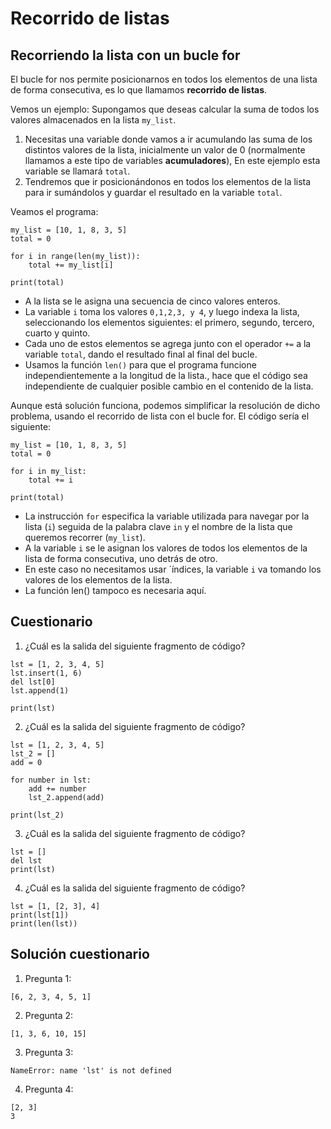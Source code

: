 # Recorrido de listas

## Recorriendo la lista con un bucle for

El bucle for nos permite posicionarnos en todos los elementos de una lista de forma consecutiva, es lo que llamamos **recorrido de listas**.

Vemos un ejemplo: Supongamos que deseas calcular la suma de todos los valores almacenados en la lista `my_list`.

1. Necesitas una variable donde vamos a ir acumulando las suma de los distintos valores de la lista, inicialmente un valor de 0 (normalmente llamamos a este tipo de variables **acumuladores**), En este ejemplo esta variable se llamará `total`.
2. Tendremos que ir posicionándonos en todos los elementos de la lista para ir sumándolos y guardar el resultado en la variable `total`. 

Veamos el programa:

```
my_list = [10, 1, 8, 3, 5]
total = 0

for i in range(len(my_list)):
    total += my_list[i]

print(total)
```

* A la lista se le asigna una secuencia de cinco valores enteros.
* La variable `i` toma los valores `0,1,2,3, y 4`, y luego indexa la lista, seleccionando los elementos siguientes: el primero, segundo, tercero, cuarto y quinto.
* Cada uno de estos elementos se agrega junto con el operador `+=` a la variable `total`, dando el resultado final al final del bucle.
* Usamos la función `len()` para que el programa funcione independientemente a la longitud de la lista., hace que el código sea independiente de cualquier posible cambio en el contenido de la lista.

Aunque está solución funciona, podemos simplificar la resolución de dicho problema, usando el recorrido de lista con el bucle for. El código sería el siguiente:

```
my_list = [10, 1, 8, 3, 5]
total = 0

for i in my_list:
    total += i

print(total)
```

* La instrucción `for` especifica la variable utilizada para navegar por la lista (`i`) seguida de la palabra clave `in` y el nombre de la lista que queremos recorrer (`my_list`).
* A la variable `i` se le asignan los valores de todos los elementos de la lista de forma consecutiva, uno detrás de otro.
* En este caso no necesitamos usar ´índices, la variable `i` va tomando los valores de los elementos de la lista.
* La función len() tampoco es necesaria aquí.

## Cuestionario

1. ¿Cuál es la salida del siguiente fragmento de código?

```
lst = [1, 2, 3, 4, 5]
lst.insert(1, 6)
del lst[0]
lst.append(1)

print(lst)
```

2. ¿Cuál es la salida del siguiente fragmento de código?

```
lst = [1, 2, 3, 4, 5]
lst_2 = []
add = 0

for number in lst:
    add += number
    lst_2.append(add)

print(lst_2)
```

3. ¿Cuál es la salida del siguiente fragmento de código?

```
lst = []
del lst
print(lst)
```

4. ¿Cuál es la salida del siguiente fragmento de código?

```
lst = [1, [2, 3], 4]
print(lst[1])
print(len(lst))
```

## Solución cuestionario

1. Pregunta 1:

```
[6, 2, 3, 4, 5, 1]
```

2. Pregunta 2:

```
[1, 3, 6, 10, 15]
```

3. Pregunta 3:

```
NameError: name 'lst' is not defined
```

4. Pregunta 4:

```
[2, 3]
3
```


